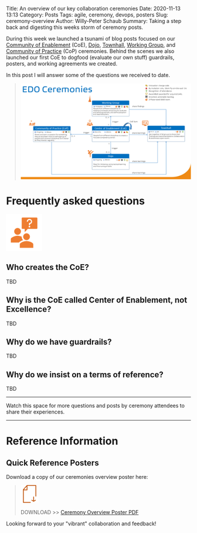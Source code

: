 Title: An overview of our key collaboration ceremonies
Date: 2020-11-13 13:13
Category: Posts
Tags: agile, ceremony, devops, posters
Slug: ceremony-overview
Author: Willy-Peter Schaub
Summary: Taking a step back and digesting this weeks storm of ceremony posts.

During this week we launched a tsunami of blog posts focused on our [Community of Enablement](/images/coming-soon.png) (CoE), [Dojo](/images/coming-soon.png), [Townhall](/images/coming-soon.png), [Working Group](/images/coming-soon.png), and [Community of Practice](/images/coming-soon.png) (CoP) ceremonies. Behind the scenes we also launched our first CoE to dogfood (evaluate our own stuff) guardrails, posters, and working agreements we created.

In this post I will answer some of the questions we received to date.

> ![Overview](../images/ceremonies-overview.png)

# Frequently asked questions

![FAQ](../images/automation-lesson-1-5.png)

## Who creates the CoE?

TBD

## Why is the CoE called Center of Enablement, not Excellence?

TBD

## Why do we have guardrails?

TBD

## Why do we insist on a terms of reference?

TBD

---

Watch this space for more questions and posts by ceremony attendees to share their experiences.

---

# Reference Information

## Quick Reference Posters

Download a copy of our ceremonies overview poster here:

> ![Poster](../images/moving-hundreds-of-pipeline-snowflakes-qr-1-2.png)
>
> DOWNLOAD >> [Ceremony Overview Poster PDF](/documents/working-agreement-ceremonies-overview.pdf)

Looking forward to your "vibrant" collaboration and feedback!

